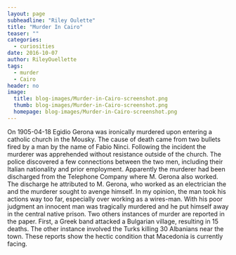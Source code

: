 ```yaml
---
layout: page
subheadline: "Riley Oulette"
title: "Murder In Cairo"
teaser: ""
categories:
  - curiosities
date: 2016-10-07
author: RileyOuellette
tags:
  - murder
  - Cairo
header: no
image:
  title: blog-images/Murder-in-Cairo-screenshot.png
  thumb: blog-images/Murder-in-Cairo-screenshot.png
  homepage: blog-images/Murder-in-Cairo-screenshot.png
---
```

On 1905-04-18 Egidio Gerona was ironically murdered upon entering a catholic church in the Mousky. The cause of death came from two bullets fired by a man by the name of Fabio Ninci. Following the incident the murderer was apprehended without resistance outside of the church. The police discovered a few connections between the two men, including their Italian nationality and prior employment. Apparently the murderer had been discharged from the Telephone Company where M. Gerona also worked. The discharge he attributed to M. Gerona, who worked as an electrician the and the murderer sought to avenge himself. In my opinion, the man took his actions way too far, especially over working as a wires-man. With his poor judgment an innocent man was tragically murdered and he put himself away in the central native prison. Two others instances of murder are reported in the paper. First, a Greek band attacked a Bulgarian village, resulting in 15 deaths. The other instance involved the Turks killing 30 Albanians near the town. These reports show  the hectic condition that Macedonia is currently facing.
